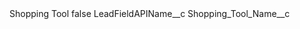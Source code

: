 <?xml version="1.0" encoding="UTF-8"?>
<CustomMetadata xmlns="http://soap.sforce.com/2006/04/metadata" xmlns:xsi="http://www.w3.org/2001/XMLSchema-instance" xmlns:xsd="http://www.w3.org/2001/XMLSchema">
    <label>Shopping Tool</label>
    <protected>false</protected>
    <values>
        <field>LeadFieldAPIName__c</field>
        <value xsi:type="xsd:string">Shopping_Tool_Name__c</value>
    </values>
</CustomMetadata>
